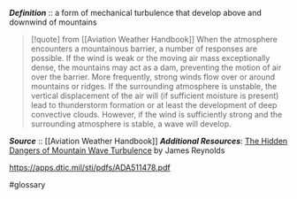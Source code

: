 ***Definition***    :: a form of mechanical turbulence that develop above and downwind of mountains

> [!quote] from [[Aviation Weather Handbook]]
> When the atmosphere encounters a mountainous barrier, a number of responses are possible. If the wind is weak or the moving air mass exceptionally dense, the mountains may act as a dam, preventing the motion of air over the barrier. More frequently, strong winds flow over or around mountains or ridges. If the surrounding atmosphere is unstable, the vertical displacement of the air will (if sufficient moisture is present) lead to thunderstorm formation or at least the development of deep convective clouds. However, if the wind is sufficiently strong and the surrounding atmosphere is stable, a wave will develop.

***Source***         :: [[Aviation Weather Handbook]]
***Additional Resources***: [The Hidden Dangers of Mountain Wave Turbulence](https://www.weather.gov/media/publications/front/11nov-front.pdf) by James Reynolds

https://apps.dtic.mil/sti/pdfs/ADA511478.pdf

#glossary